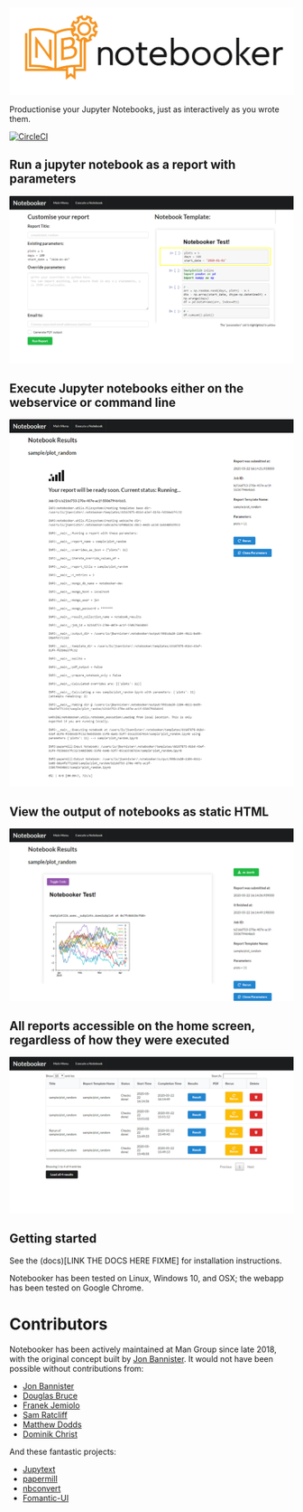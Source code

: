 ![Notebooker](docs/images/notebooker_cropped.jpg)

Productionise your Jupyter Notebooks, just as interactively as you wrote them.

[![CircleCI](https://circleci.com/gh/man-group/notebooker.svg?style=shield&circle-token=54008697f29eb7713d5f18d73ef785cb5ba858c9)](https://app.circleci.com/pipelines/github/man-group/notebooker)

## Run a jupyter notebook as a report with parameters
![Screenshot of "Run A Report" dialog](docs/images/nbkr_run_report.png)

## Execute Jupyter notebooks either on the webservice or command line
![Screenshot of Executing a notebook](docs/images/nbkr_running_report.png)

## View the output of notebooks as static HTML
![Screenshot of some notebook results](docs/images/nbkr_results.png)

## All reports accessible on the home screen, regardless of how they were executed
![Screenshot of Executing a notebook](docs/images/nbkr_homepage.png)


## Getting started
See the (docs)[LINK THE DOCS HERE FIXME] for installation instructions.

Notebooker has been tested on Linux, Windows 10, and OSX; the webapp has been tested on Google Chrome.

# Contributors
Notebooker has been actively maintained at Man Group since late 2018, with the original concept built by 
[Jon Bannister](https://github.com/jonbannister). 
It would not have been possible without contributions from:

* [Jon Bannister](https://github.com/jonbannister)
* [Douglas Bruce](https://github.com/douglasbruce88)
* [Franek Jemiolo](https://github.com/FranekJemiolo)
* [Sam Ratcliff](https://github.com/sparks1372)
* [Matthew Dodds](https://github.com/doddsiedodds)
* [Dominik Christ](https://github.com/DominikMChrist)

And these fantastic projects:

* [Jupytext](<https://github.com/mwouts/jupytext>)
* [papermill](<https://github.com/nteract/papermill>)
* [nbconvert](<https://github.com/jupyter/nbconvert>)
* [Fomantic-UI](<https://github.com/fomantic/Fomantic-UI>)




